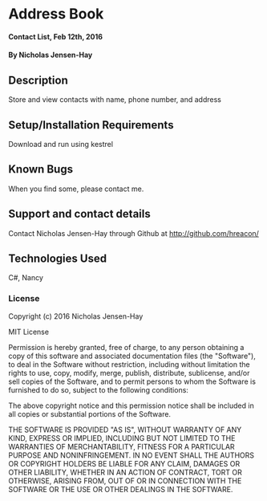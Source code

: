 # Address Book

#### Contact List, Feb 12th, 2016

#### By Nicholas Jensen-Hay

## Description

Store and view contacts with name, phone number, and address

## Setup/Installation Requirements

Download and run using kestrel

## Known Bugs

When you find some, please contact me.

## Support and contact details

Contact Nicholas Jensen-Hay through Github at http://github.com/hreacon/

## Technologies Used

C#, Nancy

### License

Copyright (c) 2016 Nicholas Jensen-Hay

MIT License

Permission is hereby granted, free of charge, to any person obtaining a copy of this software and associated documentation files (the "Software"), to deal in the Software without restriction, including without limitation the rights to use, copy, modify, merge, publish, distribute, sublicense, and/or sell copies of the Software, and to permit persons to whom the Software is furnished to do so, subject to the following conditions:

The above copyright notice and this permission notice shall be included in all copies or substantial portions of the Software.

THE SOFTWARE IS PROVIDED "AS IS", WITHOUT WARRANTY OF ANY KIND, EXPRESS OR IMPLIED, INCLUDING BUT NOT LIMITED TO THE WARRANTIES OF MERCHANTABILITY, FITNESS FOR A PARTICULAR PURPOSE AND NONINFRINGEMENT. IN NO EVENT SHALL THE AUTHORS OR COPYRIGHT HOLDERS BE LIABLE FOR ANY CLAIM, DAMAGES OR OTHER LIABILITY, WHETHER IN AN ACTION OF CONTRACT, TORT OR OTHERWISE, ARISING FROM, OUT OF OR IN CONNECTION WITH THE SOFTWARE OR THE USE OR OTHER DEALINGS IN THE SOFTWARE.
